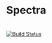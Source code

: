 # Spectra
#
[![Build Status](https://github.com/baez-rafael/Spectra.jl/actions/workflows/CI.yml/badge.svg?branch=master)](https://github.com/baez-rafael/Spectra.jl/actions/workflows/CI.yml?query=branch%3Amaster)
